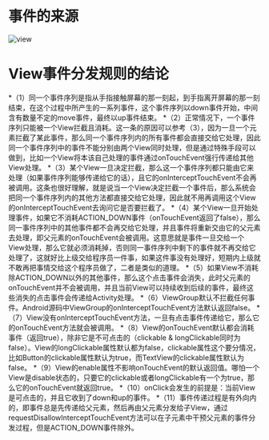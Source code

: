 # 事件的来源

![view](https://raw.githubusercontent.com/donglua/my-tech-note/6d6f35c451c8130c9efad44cf373c8b8798d671e/img/view_event.jpg)
# View事件分发规则的结论

*（1）同一个事件序列是指从手指接触屏幕的那一刻起，到手指离开屏幕的那一刻结束，在这个过程中所产生的一系列事件，这个事件序列以down事件开始，中间含有数量不定的move事件，最终以up事件结束。
*（2）正常情况下，一个事件序列只能被一个View拦截且消耗。这一条的原因可以参考（3），因为一旦一个元素拦截了某此事件，那么同一个事件序列内的所有事件都会直接交给它处理，因此同一个事件序列中的事件不能分别由两个View同时处理，但是通过特殊手段可以做到，比如一个View将本该自己处理的事件通过onTouchEvent强行传递给其他View处理。
*（3）某个View一旦决定拦截，那么这一个事件序列都只能由它来处理（如果事件序列能够传递给它的话），且它的onInterceptTouchEvent不会再被调用。这条也很好理解，就是说当一个View决定拦截一个事件后，那么系统会把同一个事件序列内的其他方法都直接交给它处理，因此就不用再调用这个View的onInterceptTouchEvent去询问它是否要拦截了。
*（4）某个View一旦开始处理事件，如果它不消耗ACTION_DOWN事件（onTouchEvent返回了false），那么同一事件序列中的其他事件都不会再交给它处理，并且事件将重新交由它的父元素去处理，即父元素的onTouchEvent会被调用。这意思就是事件一旦交给一个View处理，那么它就必须消耗掉，否则同一事件序列中剩下的事件就不再交给它处理了，这就好比上级交给程序员一件事，如果这件事没有处理好，短期内上级就不敢再把事情交给这个程序员做了，二者是类似的道理。
*（5）如果View不消耗除ACTION_DOWN以外的其他事件，那么这个点击事件会消失，此时父元素的onTouchEvent并不会被调用，并且当前View可以持续收到后续的事件，最终这些消失的点击事件会传递给Activity处理。
*（6）ViewGroup默认不拦截任何事件。Android源码中ViewGroup的onInterceptTouchEvent方法默认返回false。
*（7）View没有onInterceptTouchEvent方法，一旦有点击事件传递给它，那么它的onTouchEvent方法就会被调用。
*（8）View的onTouchEvent默认都会消耗事件（返回true），除非它是不可点击的（clickable & longClickable同时为false）。View的longClickable属性默认都为false，clickable属性这个要分情况，比如Button的clickable属性默认为true，而TextView的clickable属性默认为false。
*（9）View的enable属性不影响onTouchEvent的默认返回值。哪怕一个View是disable状态的，只要它的clickable或者longClickable有一个为true，那么它的onTouchEvent就返回true。
*（10）onClick会发生的前提是：当前View是可点击的，并且它收到了down和up的事件。
*（11）事件传递过程是有外向内的，即事件总是先传递给父元素，然后再由父元素分发给子View，通过requestDisallowInterceptTouchEvent方法可以在子元素中干预父元素的事件分发过程，但是ACTION_DOWN事件除外。